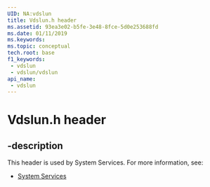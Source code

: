 ```yaml
---
UID: NA:vdslun
title: Vdslun.h header
ms.assetid: 93ea3e02-b5fe-3e48-8fce-5d0e253688fd
ms.date: 01/11/2019
ms.keywords: 
ms.topic: conceptual
tech.root: base
f1_keywords:
 - vdslun
 - vdslun/vdslun
api_name:
 - vdslun
---
```


# Vdslun.h header


## -description

This header is used by System Services. For more information, see:

- [System Services](../_base/index.md)

